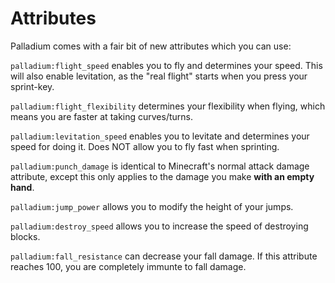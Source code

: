 # Attributes
Palladium comes with a fair bit of new attributes which you can use:

`palladium:flight_speed` enables you to fly and determines your speed. This will also enable levitation, as the "real flight" starts when you press your sprint-key.

`palladium:flight_flexibility` determines your flexibility when flying, which means you are faster at taking curves/turns.

`palladium:levitation_speed` enables you to levitate and determines your speed for doing it. Does NOT allow you to fly fast when sprinting.

`palladium:punch_damage` is identical to Minecraft's normal attack damage attribute, except this only applies to the damage you make **with an empty hand**.

`palladium:jump_power` allows you to modify the height of your jumps.

`palladium:destroy_speed` allows you to increase the speed of destroying blocks.

`palladium:fall_resistance` can decrease your fall damage. If this attribute reaches 100, you are completely immunte to fall damage.